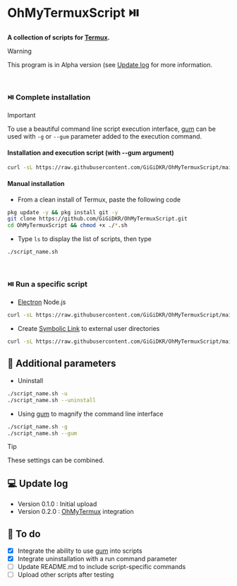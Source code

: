# OhMyTermuxScript ⏯️
**A collection of scripts for [Termux](https://github.com/termux/termux-app).**

> [!WARNING]
> This program is in Alpha version (see [Update log](https://github.com/GiGiDKR/OhMyTermuxScript/edit/main/README.md#update-log) for more information.

&nbsp;

### ⏯️ Complete installation 

> [!IMPORTANT]
> To use a beautiful command line script execution interface, [gum](https://github.com/charmbracelet/gum) can be used with `-g` or `--gum` parameter added to the execution command. 

#### Installation and execution script (with --gum argument)
```bash
curl -sL https://raw.githubusercontent.com/GiGiDKR/OhMyTermuxScript/main/install.sh -o install.sh && chmod +x install.sh && ./install.sh --gum
```

#### Manual installation 

- From a clean install of Termux, paste the following code 
```bash
pkg update -y && pkg install git -y
git clone https://github.com/GiGiDKR/OhMyTermuxScript.git
cd OhMyTermuxScript && chmod +x ./*.sh
```
- Type `ls` to display the list of scripts, then type
```bash
./script_name.sh 
```

&nbsp;

### ⏯️ Run a specific script 

- [Electron](https://github.com/electron/electron) Node.js
```bash
curl -sL https://raw.githubusercontent.com/GiGiDKR/OhMyTermuxScript/main/electron.sh -o electron.sh && chmod +x electron.sh && ./electron.sh --gum
```

- Create [Symbolic Link](https://en.wikipedia.org/wiki/Symbolic_link) to external user directories
```bash
curl -sL https://raw.githubusercontent.com/GiGiDKR/OhMyTermuxScript/main/usersymlink.sh -o usersymlink.sh && chmod +x usersymlink.sh && ./usersymlink.sh --gum
```

## 🧊 Additional parameters
- Uninstall
```bash
./script_name.sh -u
./script_name.sh --uninstall
```
- Using [gum](https://github.com/charmbracelet/gum) to magnify the command line interface
```bash
./script_name.sh -g
./script_name.sh --gum
```
> [!TIP]
> These settings can be combined.

## 💻 Update log
- Version 0.1.0 : Initial upload
- Version 0.2.0 : [OhMyTermux](https://github.com/GiGiDKR/OhMyTermux) integration

## 📖 To do
- [X] Integrate the ability to use [gum](https://github.com/charmbracelet/gum) into scripts
- [X] Integrate uninstallation with a run command parameter  
- [ ] Update README.md to include script-specific commands
- [ ] Upload other scripts after testing
